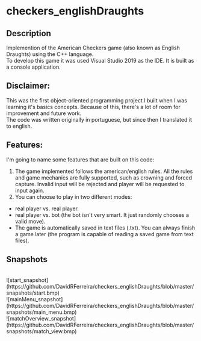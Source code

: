 # checkers_englishDraughts

## Description

Implemention of the American Checkers game (also known as English Draughts) using the C++ language. </br>
To develop this game it was used Visual Studio 2019 as the IDE. It is built as a console application.</br>

## Disclaimer:
This was the first object-oriented programming project I built when I was learning it's basics concepts. Because of this, there's a lot of room for improvement and future work.</br>
The code was written originally in portuguese, but since then I translated it to english.</br>

## Features:
I'm going to name some features that are built on this code:
1. The game implemented follows the american/english rules. All the rules and game mechanics are fully supported, such as crowning and forced capture. Invalid input will be rejected and player will be requested to input again.
2. You can choose to play in two different modes:
  - real player vs. real player.
  - real player vs. bot (the bot isn't very smart. It just randomly chooses a valid move).
  - The game is automatically saved in text files (.txt). You can always finish a game later (the program is capable of reading a saved game from text files).

## Snapshots
</br>
![start_snapshot](https://github.com/DavidRFerreira/checkers_englishDraughts/blob/master/snapshots/start.bmp)
</br>
![mainMenu_snapshot](https://github.com/DavidRFerreira/checkers_englishDraughts/blob/master/snapshots/main_menu.bmp)
</br>
![matchOverview_snapshot](https://github.com/DavidRFerreira/checkers_englishDraughts/blob/master/snapshots/match_view.bmp)

